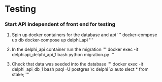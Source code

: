 # Testing



### Start API independent of front end for testing

1. Spin up docker containers for the database and api
'''
docker-compose up db
docker-compose up delphi_api
'''

2. In the delphi_api container run the migration
'''
docker exec -it delphiapi_delphi_api_1 bash
python migration.py
'''

3. Check that data was seeded into the database
'''
docker exec -it delphi_api_db_1 bash
psql -U postgres
\c delphi
\x auto
slect * from stake;
'''
